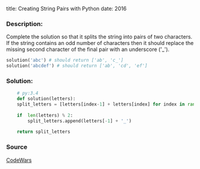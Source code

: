 
title: Creating String Pairs with Python
date: 2016

### Description:

Complete the solution so that it splits the string into pairs of two characters. 
If the string contains an odd number of characters then it should replace the missing second 
character of the final pair with an underscore ('_').

```python
solution('abc') # should return ['ab', 'c_']
solution('abcdef') # should return ['ab', 'cd', 'ef']
```

### Solution:
```python
    # py:3.4
    def solution(letters):
    split_letters = [letters[index-1] + letters[index] for index in range(len(letters)) if index % 2 ] 
        
    if  len(letters) % 2:
        split_letters.append(letters[-1] + '_')
    
    return split_letters
```

### Source 
[CodeWars](https://www.codewars.com/kata/split-strings/python "CodeWars")

